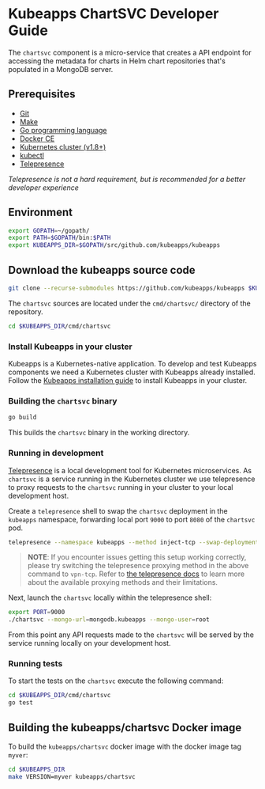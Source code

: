 # Kubeapps ChartSVC Developer Guide

The `chartsvc` component is a micro-service that creates a API endpoint for accessing the metadata for charts in Helm chart repositories that's populated in a MongoDB server.

## Prerequisites

- [Git](https://git-scm.com/)
- [Make](https://www.gnu.org/software/make/)
- [Go programming language](https://golang.org/dl/)
- [Docker CE](https://www.docker.com/community-edition)
- [Kubernetes cluster (v1.8+)](https://kubernetes.io/docs/setup/pick-right-solution/)
- [kubectl](https://kubernetes.io/docs/tasks/tools/install-kubectl/)
- [Telepresence](https://telepresence.io)

*Telepresence is not a hard requirement, but is recommended for a better developer experience*

## Environment

```bash
export GOPATH=~/gopath/
export PATH=$GOPATH/bin:$PATH
export KUBEAPPS_DIR=$GOPATH/src/github.com/kubeapps/kubeapps
```
## Download the kubeapps source code

```bash
git clone --recurse-submodules https://github.com/kubeapps/kubeapps $KUBEAPPS_DIR
```

The `chartsvc` sources are located under the `cmd/chartsvc/` directory of the repository.

```bash
cd $KUBEAPPS_DIR/cmd/chartsvc
```

### Install Kubeapps in your cluster

Kubeapps is a Kubernetes-native application. To develop and test Kubeapps components we need a Kubernetes cluster with Kubeapps already installed. Follow the [Kubeapps installation guide](../user/install.md) to install Kubeapps in your cluster.

### Building the `chartsvc` binary

```bash
go build
```

This builds the `chartsvc` binary in the working directory.

### Running in development

[Telepresence](https://www.telepresence.io/) is a local development tool for Kubernetes microservices. As `chartsvc` is a service running in the Kubernetes cluster we use telepresence to proxy requests to the `chartsvc` running in your cluster to your local development host.

Create a `telepresence` shell to swap the `chartsvc` deployment in the `kubeapps` namespace, forwarding local port `9000` to port `8080` of the `chartsvc` pod.

```bash
telepresence --namespace kubeapps --method inject-tcp --swap-deployment chartsvc --expose 9000:8080 --run-shell
```

> **NOTE**: If you encounter issues getting this setup working correctly, please try switching the telepresence proxying method in the above command to `vpn-tcp`. Refer to [the telepresence docs](https://www.telepresence.io/reference/methods) to learn more about the available proxying methods and their limitations.

Next, launch the `chartsvc` locally within the telepresence shell:

```bash
export PORT=9000
./chartsvc --mongo-url=mongodb.kubeapps --mongo-user=root
```

From this point any API requests made to the `chartsvc` will be served by the service running locally on your development host.

### Running tests

To start the tests on the `chartsvc` execute the following command:

```bash
cd $KUBEAPPS_DIR/cmd/chartsvc
go test
```

## Building the kubeapps/chartsvc Docker image

To build the `kubeapps/chartsvc` docker image with the docker image tag `myver`:

```bash
cd $KUBEAPPS_DIR
make VERSION=myver kubeapps/chartsvc
```
